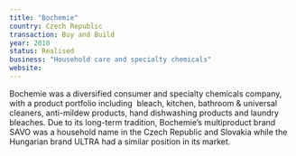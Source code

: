 ```yaml
---
title: "Bochemie"
country: Czech Republic 
transaction: Buy and Build
year: 2010
status: Realised
business: "Household care and specialty chemicals"
website: 
---
```


Bochemie was a diversified consumer and specialty chemicals company, with a product portfolio including  bleach, kitchen, bathroom & universal cleaners, anti-mildew products, hand dishwashing products and laundry bleaches. Due to its long-term tradition, Bochemie’s multiproduct brand SAVO was a household name in the Czech Republic and Slovakia while the Hungarian brand ULTRA had a similar position in its market.
